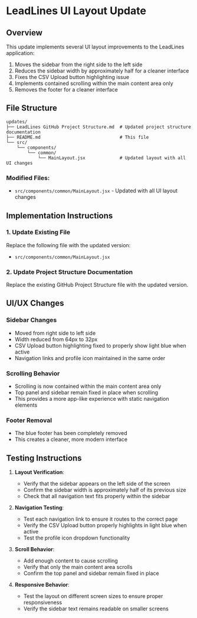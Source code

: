 # LeadLines UI Layout Update

## Overview

This update implements several UI layout improvements to the LeadLines application:

1. Moves the sidebar from the right side to the left side
2. Reduces the sidebar width by approximately half for a cleaner interface
3. Fixes the CSV Upload button highlighting issue
4. Implements contained scrolling within the main content area only
5. Removes the footer for a cleaner interface

## File Structure

```
updates/
├── LeadLines GitHub Project Structure.md  # Updated project structure documentation
├── README.md                              # This file
└── src/
    └── components/
        └── common/
            └── MainLayout.jsx             # Updated layout with all UI changes
```

### Modified Files:
- `src/components/common/MainLayout.jsx` - Updated with all UI layout changes

## Implementation Instructions

### 1. Update Existing File
Replace the following file with the updated version:
- `src/components/common/MainLayout.jsx`

### 2. Update Project Structure Documentation
Replace the existing GitHub Project Structure file with the updated version.

## UI/UX Changes

### Sidebar Changes
- Moved from right side to left side
- Width reduced from 64px to 32px
- CSV Upload button highlighting fixed to properly show light blue when active
- Navigation links and profile icon maintained in the same order

### Scrolling Behavior
- Scrolling is now contained within the main content area only
- Top panel and sidebar remain fixed in place when scrolling
- This provides a more app-like experience with static navigation elements

### Footer Removal
- The blue footer has been completely removed
- This creates a cleaner, more modern interface

## Testing Instructions

1. **Layout Verification**:
   - Verify that the sidebar appears on the left side of the screen
   - Confirm the sidebar width is approximately half of its previous size
   - Check that all navigation text fits properly within the sidebar

2. **Navigation Testing**:
   - Test each navigation link to ensure it routes to the correct page
   - Verify the CSV Upload button properly highlights in light blue when active
   - Test the profile icon dropdown functionality

3. **Scroll Behavior**:
   - Add enough content to cause scrolling
   - Verify that only the main content area scrolls
   - Confirm the top panel and sidebar remain fixed in place

4. **Responsive Behavior**:
   - Test the layout on different screen sizes to ensure proper responsiveness
   - Verify the sidebar text remains readable on smaller screens
